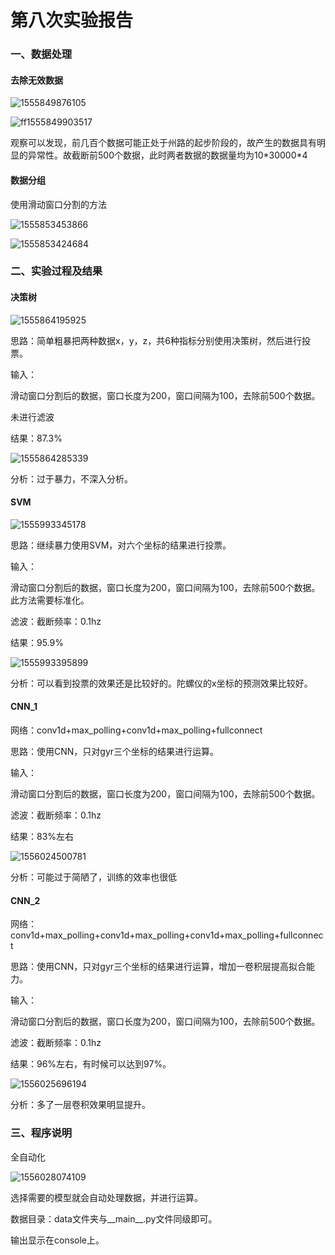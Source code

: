 # 第八次实验报告

### 一、数据处理

#### 去除无效数据

![1555849876105](C:\Users\64665\AppData\Roaming\Typora\typora-user-images\1555849876105.png)

![ff1555849903517](C:\Users\64665\AppData\Roaming\Typora\typora-user-images\1555849903517.png)

观察可以发现，前几百个数据可能正处于州路的起步阶段的，故产生的数据具有明显的异常性。故截断前500个数据，此时两者数据的数据量均为10\*30000\*4

#### 数据分组

使用滑动窗口分割的方法

![1555853453866](C:\Users\64665\AppData\Roaming\Typora\typora-user-images\1555853453866.png)

![1555853424684](C:\Users\64665\AppData\Roaming\Typora\typora-user-images\1555853424684.png)



### 二、实验过程及结果

#### 决策树

![1555864195925](C:\Users\64665\AppData\Roaming\Typora\typora-user-images\1555864195925.png)

思路：简单粗暴把两种数据x，y，z，共6种指标分别使用决策树，然后进行投票。

输入：

滑动窗口分割后的数据，窗口长度为200，窗口间隔为100，去除前500个数据。

未进行滤波

结果：87.3%

![1555864285339](C:\Users\64665\AppData\Roaming\Typora\typora-user-images\1555864285339.png)

分析：过于暴力，不深入分析。

#### SVM

![1555993345178](C:\Users\64665\AppData\Roaming\Typora\typora-user-images\1555993345178.png)

思路：继续暴力使用SVM，对六个坐标的结果进行投票。

输入：

滑动窗口分割后的数据，窗口长度为200，窗口间隔为100，去除前500个数据。此方法需要标准化。

滤波：截断频率：0.1hz

结果：95.9%

![1555993395899](C:\Users\64665\AppData\Roaming\Typora\typora-user-images\1555993395899.png)

分析：可以看到投票的效果还是比较好的。陀螺仪的x坐标的预测效果比较好。

#### CNN_1

网络：conv1d+max_polling+conv1d+max_polling+fullconnect

思路：使用CNN，只对gyr三个坐标的结果进行运算。

输入：

滑动窗口分割后的数据，窗口长度为200，窗口间隔为100，去除前500个数据。

滤波：截断频率：0.1hz

结果：83%左右

![1556024500781](C:\Users\64665\AppData\Roaming\Typora\typora-user-images\1556024500781.png)

分析：可能过于简陋了，训练的效率也很低

#### CNN_2

网络：conv1d+max_polling+conv1d+max_polling+conv1d+max_polling+fullconnect

思路：使用CNN，只对gyr三个坐标的结果进行运算，增加一卷积层提高拟合能力。

输入：

滑动窗口分割后的数据，窗口长度为200，窗口间隔为100，去除前500个数据。

滤波：截断频率：0.1hz

结果：96%左右，有时候可以达到97%。

![1556025696194](C:\Users\64665\AppData\Roaming\Typora\typora-user-images\1556030290835.png)

分析：多了一层卷积效果明显提升。

### 三、程序说明

全自动化

![1556028074109](C:\Users\64665\AppData\Roaming\Typora\typora-user-images\1556028074109.png)

选择需要的模型就会自动处理数据，并进行运算。

数据目录：data文件夹与\_\_main\_\_.py文件同级即可。

输出显示在console上。